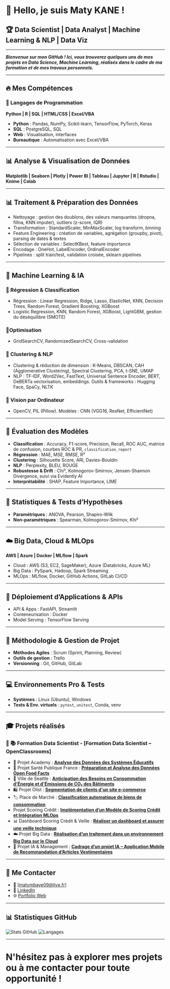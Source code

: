 # 👋 Hello, je suis Maty KANE !

## 🏆 **Data Scientist | Data Analyst | Machine Learning & NLP | Data Viz**

***

***Bienvenue sur mon GitHub ! Ici, vous trouverez quelques uns de mes projets en Data Science, Machine Learning, réalisés dans le cadre de ma formation et de mes travaux personnels.***

***

## 🔥 Mes Compétences

### 🔹 Langages de Programmation
**Python | R | SQL | HTML/CSS | Excel/VBA**

- **Python** : Pandas, NumPy, Scikit-learn, TensorFlow, PyTorch, Keras   
- **SQL** : PostgreSQL, SQL  
- **Web** : Visualisation, interfaces  
- **Bureautique** : Automatisation avec Excel/VBA   

***

## 📊 Analyse & Visualisation de Données
**Matplotlib | Seaborn | Plotly | Power BI | Tableau | Jupyter | R | Rstudio | Knime | Colab**

***

## 📊 Traitement & Préparation des Données

- Nettoyage : gestion des doublons, des valeurs manquantes (dropna, fillna, KNN imputer), outliers (z-score, IQR)  
- Transformation : StandardScaler, MinMaxScaler, log transform, binning  
- Feature Engineering : création de variables, agrégation (groupby, pivot), parsing de dates & textes  
- Sélection de variables : SelectKBest, feature importance  
- Encodage : OneHot, LabelEncoder, OrdinalEncoder  
- Pipelines : split train/test, validation croisée, sklearn pipelines  

***

## 🤖 Machine Learning & IA

### 🔹 Régression & Classification
- Régression : Linear Regression, Ridge, Lasso, ElasticNet, KNN, Decision Trees, Random Forest, Gradient Boosting, XGBoost  
- Logistic Regression, KNN, Random Forest, XGBoost, LightGBM, gestion du déséquilibre (SMOTE)

### 🔹Optimisation
- GridSearchCV, RandomizedSearchCV, Cross-validation

### 🔹 Clustering & NLP
- Clustering & réduction de dimension : K-Means, DBSCAN, CAH (Agglomerative Clustering), Spectral Clustering, PCA, t-SNE, UMAP
- NLP : TF-IDF, Word2Vec, FastText, Universal Sentence Encoder, BERT, DeBERTa vectorisation, embeddings. Outils & frameworks : Hugging Face, SpaCy, NLTK

### 🔹 Vision par Ordinateur
- OpenCV, PIL (Pillow). Modèles : CNN (VGG16, ResNet, EfficientNet)

***

## 🧪 Évaluation des Modèles

- **Classification** : Accuracy, F1-score, Precision, Recall, ROC AUC, matrice de confusion, courbes ROC & PR, `classification_report`  
- **Régression** : MAE, MSE, RMSE, R²  
- **Clustering** : Silhouette Score, ARI, Davies-Bouldin  
- **NLP** : Perplexity, BLEU, ROUGE  
- **Robustesse & Drift** : Chi², Kolmogorov-Smirnov, Jensen-Shannon Divergence, suivi via Evidently AI  
- **Interprétabilité** : SHAP, Feature Importance, LIME  

***

## 📐 Statistiques & Tests d’Hypothèses

- **Paramétriques** : ANOVA, Pearson, Shapiro-Wilk  
- **Non-paramétriques** : Spearman, Kolmogorov-Smirnov, Khi² 

***

## ☁️ Big Data, Cloud & MLOps

**AWS | Azure | Docker | MLflow | Spark**

- Cloud : AWS (S3, EC2, SageMaker), Azure (Databricks, Azure ML)
- Big Data : PySpark, Hadoop, Spark Streaming 
- MLOps : MLflow, Docker, GitHub Actions, GitLab CI/CD

***

## 🚀 Déploiement d’Applications & APIs

- API & Apps : FastAPI, Streamlit
- Conteneurisation : Docker
- Model Serving : TensorFlow Serving

***

## 🧠 Méthodologie & Gestion de Projet

- **Méthodes Agiles** : Scrum (Sprint, Planning, Review)  
- **Outils de gestion** : Trello
- **Versionning** : Git, GitHub, GitLab  

***

## 💻 Environnements Pro & Tests

- **Systèmes** : Linux (Ubuntu), Windows  
- **Tests & Env. virtuels** : `pytest`, `unitest`, Conda, venv  

***

## 🎓 **Projets réalisés**

### 🔷 📚 Formation Data Scientist - [Formation Data Scientist – OpenClassrooms]

- 🎯 Projet Academy : [**Analyse des Données des Systèmes Éducatifs**](https://github.com/MatyKane/P2_Analyse-des-donn-es-de-syst-mes-ducatifs)
- 🥗 Projet Santé Publique France : [**Préparation et Analyse des Données Open Food Facts**](https://github.com/MatyKane/P3_Preparer_des_donnes_pour_un_organisme_de_sante_publique)
- 🌆 Ville de Seattle : [**Anticipation des Besoins en Consommation d'Énergie et d'Émissions de CO₂ des Bâtiments**](https://github.com/MatyKane/P4_Anticipez_les_besoins_en_consommation_de_batiments)
- 🛍️ Projet Olist : [**Segmentation de clients d'un site e-commerce**](https://github.com/MatyKane/P5_Segmentez_des_clients_de_site_e-commerce)
- 🏷️ Place de Marché : [**Classification automatique de biens de consommation**](https://github.com/MatyKane/P6_Classifiez_automatiquement_des_biens_de_consommation)
- Projet Scoring Crédit : [**Implémentation d’un Modèle de Scoring Crédit et Intégration MLOps**](https://github.com/MatyKane/P7_Modele_Scoring)
- 📊 Dashboard Scoring Crédit & Veille : [**Réaliser un dashboard et assurer une veille technique**](https://github.com/MatyKane/P8_R-alisez_un_dashboard_et_assurez_une_veille_technique)
- ☁️ Projet Big Data : [**Réalisation d’un traitement dans un environnement Big Data sur le Cloud**](https://github.com/MatyKane/P9_Realisez_un_traitement_dans_un_environnement_Big_Data_sur_le_Cloud)
- 🤖 Projet IA & Management : [**Cadrage d’un projet IA – Application Mobile de Recommandation d’Articles Vestimentaires**](https://github.com/MatyKane/P10_Realisation_cadrage_projet_IA)

***

## 📩 Me Contacter

- 📧 [matymbaye09@live.fr]  
- 🔗 [LinkedIn](https://linkedin.com/in/maty-kane-1b517b1b5)  
- 🌐 [Portfolio Web](https://***.com)

***

## 📊 Statistiques GitHub

![Stats GitHub](https://github-readme-stats.vercel.app/api?username=MatyKane&show_icons=true&theme=radical)
![Langages](https://github-readme-stats.vercel.app/api/top-langs/?username=MatyKane&layout=compact)

---

# **N'hésitez pas à explorer mes projets ou à me contacter pour toute opportunité !**

